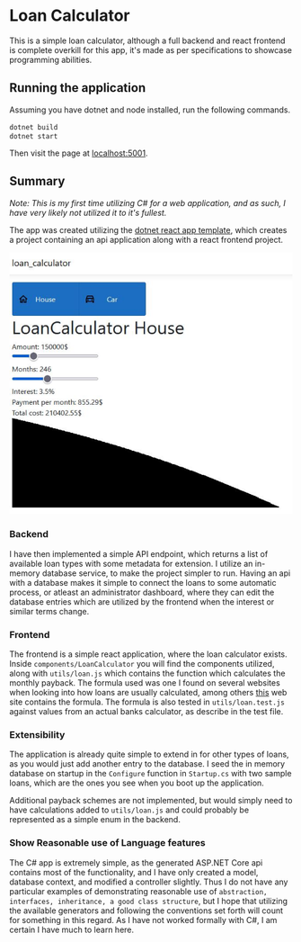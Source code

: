 # Loan Calculator

This is a simple loan calculator, although a full backend and react frontend is complete overkill for this app, it's made as per specifications to showcase programming abilities.

## Running the application

Assuming you have dotnet and node installed, run the following commands.
```
dotnet build
dotnet start
```
Then visit the page at [localhost:5001](https://localhost:5001).

## Summary

*Note: This is my first time utilizing C# for a web application, and as such, I have very likely not utilized it to it's fullest.*

The app was created utilizing the [dotnet react app template](https://docs.microsoft.com/en-us/aspnet/core/client-side/spa/react?view=aspnetcore-5.0), which creates a project containing an api application along with a react frontend project.

![Screenshot of app](/readme_images/loancalculator.JPG)


### Backend

I have then implemented a simple API endpoint, which returns a list of available loan types with some metadata for extension. I utilize an in-memory database service, to make the project simpler to run. Having an api with a database makes it simple to connect the loans to some automatic process, or atleast an administrator dashboard, where they can edit the database entries which are utilized by the frontend when the interest or similar terms change.

### Frontend

The frontend is a simple react application, where the loan calculator exists. Inside `components/LoanCalculator` you will find the components utilized, along with `utils/loan.js` which contains the function which calculates the monthly payback. The formula used was one I found on several websites when looking into how loans are usually calculated, among others [this](https://www.kasasa.com/blog/how-to-calculate-loan-payments-in-3-easy-steps) web site contains the formula. The formula is also tested in `utils/loan.test.js` against values from an actual banks calculator, as describe in the test file.

### Extensibility

The application is already quite simple to extend in for other types of loans, as you would just add another entry to the database. I seed the in memory database on startup in the `Configure` function in `Startup.cs` with two sample loans, which are the ones you see when you boot up the application.

Additional payback schemes are not implemented, but would simply need to have calculations added to `utils/loan.js` and could probably be represented as a simple enum in the backend.

### Show Reasonable use of Language features

The C# app is extremely simple, as the generated ASP.NET Core api contains most of the functionality, and I have only created a model, database context, and modified a controller slightly. Thus I do not have any particular examples of demonstrating reasonable use of `abstraction, interfaces, inheritance, a good class structure`, but I hope that utilizing the available generators and following the conventions set forth will count for something in this regard. As I have not worked formally with C#, I am certain I have much to learn here.